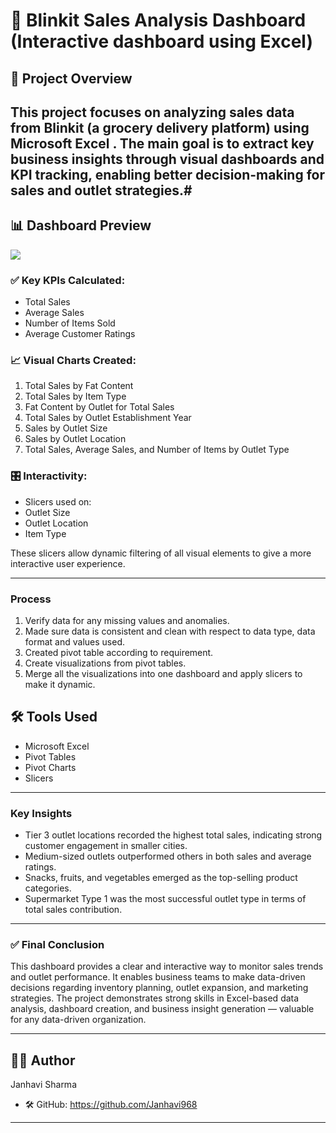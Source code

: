 # 🛒 Blinkit Sales Analysis Dashboard (Interactive dashboard using Excel)

## 📌 Project Overview

This project focuses on analyzing sales data from Blinkit (a grocery delivery platform) using  Microsoft Excel . The main goal is to extract key business insights through visual dashboards and KPI tracking, enabling better decision-making for sales and outlet strategies.#
---

## 📊 Dashboard Preview
<img src="https://github.com/user-attachments/assets/a1465dbd-523d-4c30-9d3a-aa32b39df500" />

### ✅  Key KPIs Calculated: 
-  Total Sales 
-  Average Sales 
-  Number of Items Sold 
-  Average Customer Ratings 

### 📈  Visual Charts Created: 
1. Total Sales by Fat Content
2.  Total Sales by Item Type 
3.  Fat Content by Outlet for Total Sales 
4.  Total Sales by Outlet Establishment Year 
5.  Sales by Outlet Size 
6.  Sales by Outlet Location 
7.  Total Sales, Average Sales, and Number of Items by Outlet Type 

### 🎛️  Interactivity: 
-  Slicers used on: 
  - Outlet Size
  - Outlet Location
  - Item Type

These slicers allow dynamic filtering of all visual elements to give a more interactive user experience.

---

### Process
1. Verify data for any missing values and anomalies.
2. Made sure data is consistent and clean with respect to data type, data format and values used.
3. Created pivot table according to requirement.
4. Create visualizations from pivot tables.
5. Merge all the visualizations into one dashboard and apply slicers to make it dynamic. 


## 🛠️ Tools Used
  -  Microsoft Excel 
  - Pivot Tables
  - Pivot Charts
  - Slicers
 
---

### Key Insights
- Tier 3 outlet locations recorded the highest total sales, indicating strong customer engagement in smaller cities.
- Medium-sized outlets outperformed others in both sales and average ratings.
- Snacks, fruits, and vegetables emerged as the top-selling product categories.
- Supermarket Type 1 was the most successful outlet type in terms of total sales contribution.

---
### ✅ Final Conclusion
This dashboard provides a clear and interactive way to monitor sales trends and outlet performance. It enables business teams to make data-driven decisions regarding inventory planning, outlet expansion, and marketing strategies. The project demonstrates strong skills in Excel-based data analysis, dashboard creation, and business insight generation — valuable for any data-driven organization.

---
## 🙋‍♂️ Author
   Janhavi Sharma   
- 🛠️ GitHub: https://github.com/Janhavi968

---



